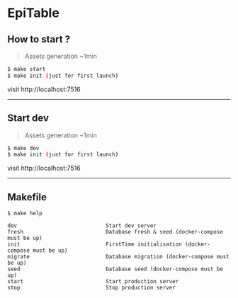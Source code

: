 # EpiTable

## How to start ?

> Assets generation ~1min 
```bash
$ make start
$ make init (just for first launch)
```
visit http://localhost:7516

---

## Start dev
> Assets generation ~1min 
```bash
$ make dev
$ make init (just for first launch)
```
visit http://localhost:7516

---

## Makefile

```text
$ make help

dev                            Start dev server
fresh                          Database fresh & seed (docker-compose must be up)
init                           FirstTime initialisation (docker-compose must be up)
migrate                        Database migration (docker-compose must be up)
seed                           Database seed (docker-compose must be up)
start                          Start production server
stop                           Stop production server
```
